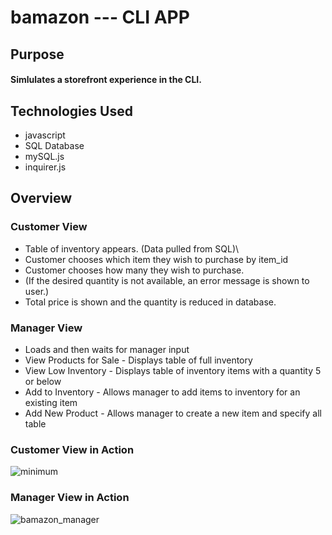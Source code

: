 # bamazon   ---  CLI APP

## Purpose
#### Simlulates a storefront experience in the CLI. 

## Technologies Used
* javascript
* SQL Database
* mySQL.js
* inquirer.js
  
## Overview
### Customer View
* Table of inventory appears. (Data pulled from SQL)\
* Customer chooses which item they wish to purchase by item_id
* Customer chooses how many they wish to purchase.
* (If the desired quantity is not available, an error message is shown to user.)
* Total price is shown and the quantity is reduced in database.

### Manager View
* Loads and then waits for manager input
 * View Products for Sale - Displays table of full inventory
 * View Low Inventory - Displays table of inventory items with a quantity 5 or below
 * Add to Inventory - Allows manager to add items to inventory for an existing item
 * Add New Product - Allows manager to create a new item and specify all table

### Customer View in Action
![minimum](https://user-images.githubusercontent.com/50809345/60908747-3effbf00-a242-11e9-88eb-79b047aec0fc.gif)

### Manager View in Action  
![bamazon_manager](https://user-images.githubusercontent.com/50809345/60975373-8002dc80-a2f1-11e9-906b-cb9ba8e4b067.gif)
